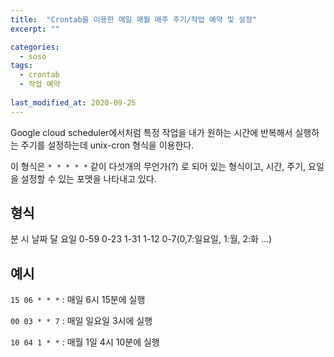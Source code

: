 ```yaml
---
title:  "Crontab을 이용한 매일 매월 매주 주기/작업 예약 및 설정"
excerpt: ""

categories:
  - soso
tags:
  - crontab
  - 작업 예약
  
last_modified_at: 2020-09-25
---
```


Google cloud scheduler에서처럼 특정 작업을 내가 원하는 시간에 반복해서 실행하는 주기를 설정하는데 unix-cron 형식을 이용한다.

이 형식은 `* * * * *` 같이 다섯개의 무언가(?) 로 되어 있는 형식이고, 시간, 주기, 요일을 설정할 수 있는 포맷을 나타내고 있다.

## 형식

분    시    날짜    달    요일
0-59  0-23  1-31   1-12  0-7(0,7:일요일, 1:월, 2:화 ...)

## 예시

`15 06 * * *` : 매일 6시 15분에 실행

`00 03 * * 7` : 매일 일요일 3시에 실행

`10 04 1 * *` : 매월 1일 4시 10분에 실행


